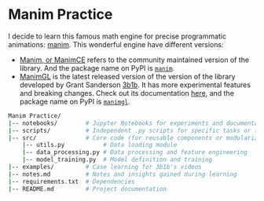 # Manim Practice

I decide to learn this famous math engine for precise programmatic animations: [manim](https://github.com/3b1b/manim). 
This wonderful engine have different versions:
 * [Manim, or ManimCE](https://www.manim.community) refers to the community maintained version of the library. And the package name on PyPI is [`manim`](https://pypi.org/project/manim/).
 * [ManimGL](https://3b1b.github.io/manim/index.html) is the latest released version of the version of the library developed by Grant Sanderson [3b1b](https://www.3blue1brown.com). It has more experimental features and breaking changes. Check out its documentation [here](https://3b1b.github.io/manim/index.html), and the package name on PyPI is [`manimgl`](https://pypi.org/project/manimgl/).


```bash
Manim Practice/
|-- notebooks/        # Jupyter Notebooks for experiments and documentation
|-- scripts/          # Independent .py scripts for specific tasks or tests
|-- src/              # Core code (for reusable components or modularized functions)
    |-- utils.py           # Data loading module
    |-- data_processing.py # Data processing and feature engineering
    |-- model_training.py  # Model definition and training
|-- examples/         # Case learning for 3b1b's videos
|-- notes.md          # Notes and insights gained during learning
|-- requirements.txt  # Dependencies
|-- README.md         # Project documentation
```